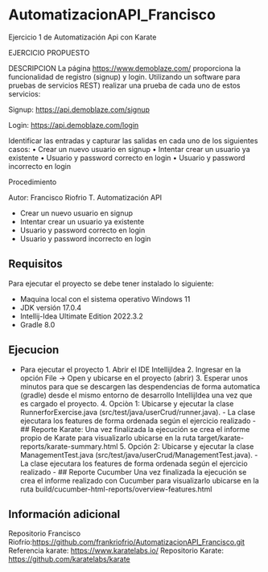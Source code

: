# AutomatizacionAPI_Francisco
Ejercicio 1 de Automatización Api con Karate


EJERCICIO PROPUESTO

DESCRIPCION
La página https://www.demoblaze.com/ proporciona la funcionalidad de registro (signup) y login. 
Utilizando un software para pruebas de servicios REST) realizar una prueba de cada uno de estos servicios:

Signup: https://api.demoblaze.com/signup

Login: https://api.demoblaze.com/login


Identificar las entradas y capturar las salidas en cada uno de los siguientes casos:
• Crear un nuevo usuario en signup
• Intentar crear un usuario ya existente
• Usuario y password correcto en login
• Usuario y password incorrecto en login


Procedimiento

Autor: Francisco Riofrio T.
Automatización API
- Crear un nuevo usuario en signup
- Intentar crear un usuario ya existente
- Usuario y password correcto en login
- Usuario y password incorrecto en login


## Requisitos

Para ejecutar el proyecto se debe tener instalado lo siguiente:

  - Maquina local con el sistema operativo Windows 11
  - JDK versión 17.0.4
  - Intellij-Idea Ultimate Edition 2022.3.2
  - Gradle 8.0

## Ejecucion
- Para ejecutar el proyecto
        1. Abrir el IDE IntellijIdea
        2. Ingresar en la opción File -> Open y ubicarse en el proyecto (abrir)
        3. Esperar unos minutos para que se descargen las despendencias de forma automatica (gradle) desde el mismo entorno de desarrollo IntellijIdea una vez que es cargado el proyecto.
        4. Opciòn 1: Ubicarse y ejecutar la clase RunnerforExercise.java (src/test/java/userCrud/runner.java).
            - La clase ejecutara los features de forma ordenada según el ejercicio realizado
            - ## Reporte Karate: Una vez finalizada la ejecución se crea el informe propio de Karate para visualizarlo ubicarse en la ruta target/karate-reports/karate-summary.html
        5. Opción 2: Ubicarse y ejecutar la clase ManagementTest.java (src/test/java/userCrud/ManagementTest.java).
            - La clase ejecutara los features de forma ordenada según el ejercicio realizado
            - ## Reporte Cucumber Una vez finalizada la ejecución se crea el informe realizado con Cucumber para visualizarlo ubicarse en la ruta build/cucumber-html-reports/overview-features.html

## Información adicional
Repositorio Francisco Riofrío:https://github.com/frankriofrio/AutomatizacionAPI_Francisco.git
Referencia karate: https://www.karatelabs.io/
Repositorio Karate: https://github.com/karatelabs/karate


